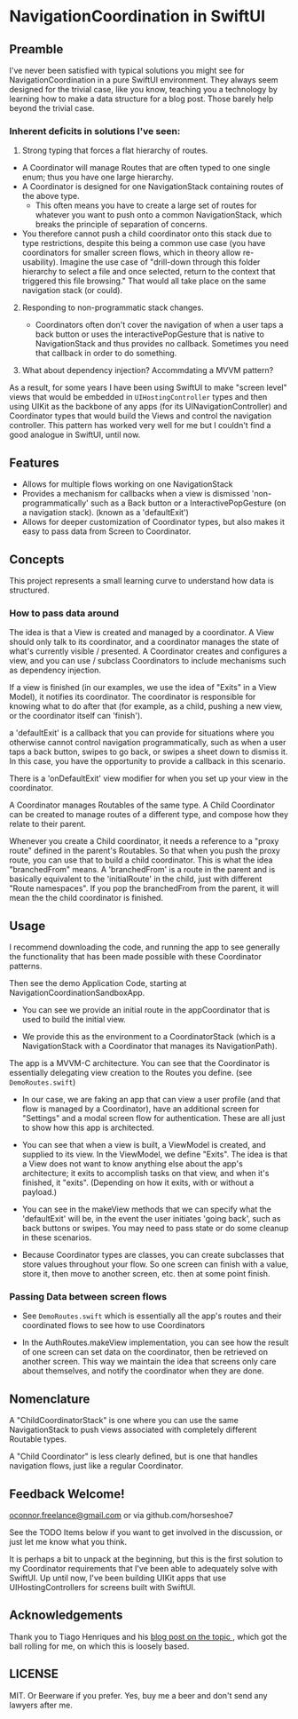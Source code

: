 #  NavigationCoordination in SwiftUI

## Preamble

I've never been satisfied with typical solutions you might see for NavigationCoordination in a pure SwiftUI environment.  They always seem designed for the trivial case, like you know, teaching you a technology by learning how to make a data structure for a blog post.  Those barely help beyond the trivial case.

### Inherent deficits in solutions I've seen:

1. Strong typing that forces a flat hierarchy of routes.
- A Coordinator will manage Routes that are often typed to one single enum; thus you have one large hierarchy.
- A Coordinator is designed for one NavigationStack containing routes of the above type.
    - This often means you have to create a large set of routes for whatever you want to push onto a common NavigationStack, which breaks the principle of separation of concerns.
- You therefore cannot push a child coordinator onto this stack due to type restrictions, despite this being a common use case (you have coordinators for smaller screen flows, which in theory allow re-usability).  Imagine the use case of "drill-down through this folder hierarchy to select a file and once selected, return to the context that triggered this file browsing."  That would all take place on the same navigation stack (or could).

2. Responding to non-programmatic stack changes.
    - Coordinators often don't cover the navigation of when a user taps a back button or uses the interactivePopGesture that is native to NavigationStack  and thus provides no callback.  Sometimes you need that callback in order to do something.

3. What about dependency injection? Accommdating a MVVM pattern?

As a result, for some years I have been using SwiftUI to make "screen level" views that would be embedded in `UIHostingController` types and then using UIKit as the backbone of any apps (for its UINavigationController) and Coordinator types that would build the Views and control the navigation controller.  This pattern has worked very well for me but I couldn't find a good analogue in SwiftUI, until now.


## Features

- Allows for multiple flows working on one NavigationStack
- Provides a mechanism for callbacks when a view is dismissed 'non-programmatically' such as a Back button or a InteractivePopGesture (on a navigation stack). (known as a 'defaultExit')
- Allows for deeper customization of Coordinator types, but also makes it easy to pass data from Screen to Coordinator.

## Concepts

This project represents a small learning curve to understand how data is structured.

### How to pass data around


The idea is that a View is created and managed by a coordinator.  A View should only talk to its coordinator, and a coordinator manages the state of what's currently visible / presented.  A Coordinator creates and configures a view, and you can use / subclass Coordinators to include mechanisms such as dependency injection.   

If a view is finished (in our examples, we use the idea of "Exits" in a View Model), it notifies its coordinator.  The coordinator is responsible for knowing what to do after that (for example, as a child, pushing a new view, or the coordinator itself can 'finish').

a 'defaultExit' is a callback that you can provide for situations where you otherwise cannot control navigation programmatically, such as when a user taps a back button, swipes to go back, or swipes a sheet down to dismiss it.  In this case, you have the opportunity to provide a callback in this scenario.

There is a 'onDefaultExit' view modifier for when you set up your view in the coordinator.

A Coordinator manages Routables of the same type.  A Child Coordinator can be created to manage routes of a different type, and compose how they relate to their parent. 

Whenever you create a Child coordinator, it needs a reference to a "proxy route" defined in the parent's Routables.  So that when you push the proxy route, you can use that to build a child coordinator.  This is what the idea "branchedFrom" means.  A 'branchedFrom' is a route in the parent and is basically equivalent to the 'initialRoute' in the child, just with different "Route namespaces".  If you pop the branchedFrom from the parent, it will mean the the child coordinator is finished.



## Usage

I recommend downloading the code, and running the app to see generally the functionality that has been made possible with these Coordinator patterns.

Then see the demo Application Code, starting at NavigationCoordinationSandboxApp.

- You can see we provide an initial route in the appCoordinator that is used to build the initial view.

- We provide this as the environment to a CoordinatorStack (which is a NavigationStack with a Coordinator that manages its NavigationPath).

The app is a MVVM-C architecture.  You can see that the Coordinator is essentially delegating view creation to the Routes you define.  (see `DemoRoutes.swift`)

- In our case, we are faking an app that can view a user profile (and that flow is managed by a Coordinator), have an additional screen for "Settings" and a modal screen flow for authentication.  These are all just to show how this app is architected.

- You can see that when a view is built, a ViewModel is created, and supplied to its view.  In the ViewModel, we define "Exits".  The idea is that a View does not want to know anything else about the app's architecture; it exits to accomplish tasks on that view, and when it's finished, it "exits".  (Depending on how it exits, with or without a payload.)

- You can see in the makeView methods that we can specify what the 'defaultExit' will be, in the event the user initiates 'going back', such as back buttons or swipes.  You may need to pass state or do some cleanup in these scenarios.

- Because Coordinator types are classes, you can create subclasses that store values throughout your flow.  So one screen can finish with a value, store it, then move to another screen, etc. then at some point finish.


### Passing Data between screen flows

- See `DemoRoutes.swift` which is essentially all the app's routes and their coordinated flows to see how to use Coordinators

- In the AuthRoutes.makeView implementation, you can see how the result of one screen can set data on the coordinator, then be retrieved on another screen.  This way we maintain the idea that screens only care about themselves, and notify the coordinator when they are done.


## Nomenclature

A "ChildCoordinatorStack" is one where you can use the same NavigationStack to push views associated with completely different Routable types.

A "Child Coordinator" is less clearly defined, but is one that handles navigation flows, just like a regular Coordinator. 


## Feedback Welcome!

oconnor.freelance@gmail.com or via github.com/horseshoe7

See the TODO Items below if you want to get involved in the discussion, or just let me know what you think.

It is perhaps a bit to unpack at the beginning, but this is the first solution to my Coordinator requirements that I've been able to adequately solve with SwiftUI.  Up until now, I've been building UIKit apps that use UIHostingControllers for screens built with SwiftUI.



## Acknowledgements

Thank you to Tiago Henriques and his [blog post on the topic ](https://www.tiagohenriques.dev/blog/swiftui-refactor-navigation-layer-using-coordinator-pattern), which got the ball rolling for me, on which this is loosely based.

## LICENSE

MIT.  Or Beerware if you prefer.  Yes, buy me a beer and don't send any lawyers after me.

